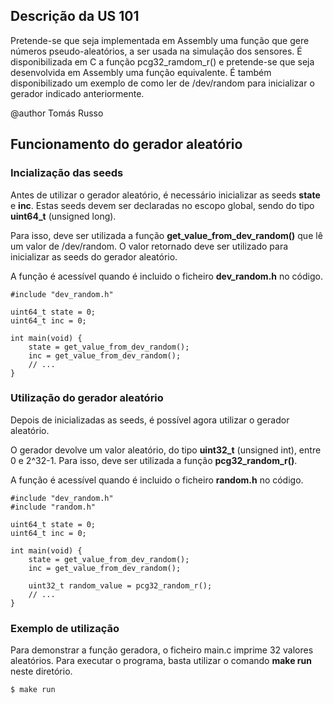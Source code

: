 ## Descrição da US 101
Pretende-se que seja implementada em Assembly uma função que gere números
pseudo-aleatórios, a ser usada na simulação dos sensores. É disponibilizada em C a função
pcg32_ramdom_r() e pretende-se que seja desenvolvida em Assembly uma função equivalente. É
também disponibilizado um exemplo de como ler de /dev/random para inicializar o gerador
indicado anteriormente.

@author Tomás Russo

## Funcionamento do gerador aleatório

### Incialização das seeds

Antes de utilizar o gerador aleatório, é necessário inicializar as seeds __state__ e __inc__. Estas seeds devem ser declaradas no escopo global, sendo do tipo __uint64_t__ (unsigned long).

Para isso, deve ser utilizada a função __get_value_from_dev_random()__ que lê um valor de /dev/random. O valor retornado deve ser utilizado para inicializar as seeds do gerador aleatório.

A função é acessível quando é incluido o ficheiro __dev_random.h__ no código.

    #include "dev_random.h"

    uint64_t state = 0;
    uint64_t inc = 0;

    int main(void) {
        state = get_value_from_dev_random();
        inc = get_value_from_dev_random();
        // ...
    }

### Utilização do gerador aleatório

Depois de inicializadas as seeds, é possível agora utilizar o gerador aleatório. 

O gerador devolve um valor aleatório, do tipo __uint32_t__ (unsigned int), entre 0 e 2^32-1. Para isso, deve ser utilizada a função __pcg32_random_r()__.

A função é acessível quando é incluido o ficheiro __random.h__ no código.

    #include "dev_random.h"
    #include "random.h"

    uint64_t state = 0;
    uint64_t inc = 0;

    int main(void) {
        state = get_value_from_dev_random();
        inc = get_value_from_dev_random();

        uint32_t random_value = pcg32_random_r();
        // ...
    }

### Exemplo de utilização

Para demonstrar a função geradora, o ficheiro main.c imprime 32 valores aleatórios. Para executar o programa, basta utilizar o comando __make run__ neste diretório.

    $ make run